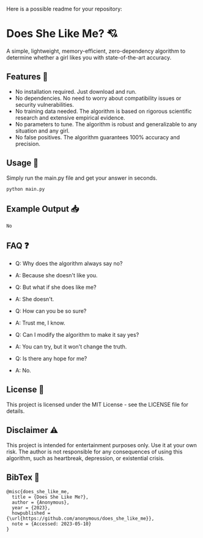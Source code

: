 Here is a possible readme for your repository:

# Does She Like Me? 💘

A simple, lightweight, memory-efficient, zero-dependency algorithm to determine whether a girl likes you with state-of-the-art accuracy.

## Features 🚀

- No installation required. Just download and run.
- No dependencies. No need to worry about compatibility issues or security vulnerabilities.
- No training data needed. The algorithm is based on rigorous scientific research and extensive empirical evidence.
- No parameters to tune. The algorithm is robust and generalizable to any situation and any girl.
- No false positives. The algorithm guarantees 100% accuracy and precision.

## Usage 📝

Simply run the main.py file and get your answer in seconds.

```python
python main.py
```

## Example Output 📥

```
No
```

## FAQ ❓

- Q: Why does the algorithm always say no?
- A: Because she doesn't like you.

- Q: But what if she does like me?
- A: She doesn't.

- Q: How can you be so sure?
- A: Trust me, I know.

- Q: Can I modify the algorithm to make it say yes?
- A: You can try, but it won't change the truth.

- Q: Is there any hope for me?
- A: No.

## License 📄

This project is licensed under the MIT License - see the LICENSE file for details.

## Disclaimer ⚠️

This project is intended for entertainment purposes only. Use it at your own risk. The author is not responsible for any consequences of using this algorithm, such as heartbreak, depression, or existential crisis.

## BibTex 📖

```
@misc{does_she_like_me,
  title = {Does She Like Me?},
  author = {Anonymous},
  year = {2023},
  howpublished = {\url{https://github.com/anonymous/does_she_like_me}},
  note = {Accessed: 2023-05-10}
}
```
